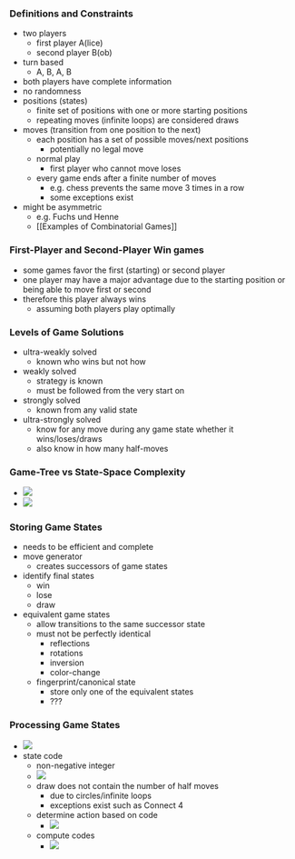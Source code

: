 ### Definitions and Constraints
+ two players
	+ first player A(lice)
	+ second player B(ob)
+ turn based
	+ A, B, A, B
+ both players have complete information
+ no randomness
+ positions (states)
	+ finite set of positions with one or more starting positions
	+ repeating moves (infinite loops) are considered draws
+ moves (transition from one position to the next)
	+ each position has a set of possible moves/next positions
		+ potentially no legal move
	+ normal play
		+ first player who cannot move loses
	+ every game ends after a finite number of moves
		+ e.g. chess prevents the same move 3 times in a row
		+ some exceptions exist
+ might be asymmetric
	+ e.g. Fuchs und Henne
	+ [[Examples of Combinatorial Games]]

###  First-Player and Second-Player Win games
+ some games favor the first (starting) or second player
+ one player may have a major advantage due to the starting position or being able to move first or second
+ therefore this player always wins
	+ assuming both players play optimally

### Levels of Game Solutions
+ ultra-weakly solved
	+ known who wins but not how
+ weakly solved
	+ strategy is known
	+ must be followed from the very start on
+ strongly solved
	+ known from any valid state
+ ultra-strongly solved
	+ know for any move during any game state whether it wins/loses/draws
	+ also know in how many half-moves

### Game-Tree vs State-Space Complexity
+ ![](Pasted%20image%2020231005120516.png)
+ ![](Pasted%20image%2020231005120803.png)

### Storing Game States
+ needs to be efficient and complete
+ move generator
	+ creates successors of game states
+ identify final states
	+ win
	+ lose
	+ draw
+ equivalent game states
	+ allow transitions to the same successor state
	+ must not be perfectly identical
		+ reflections
		+ rotations
		+ inversion
		+ color-change
	+ fingerprint/canonical state
		+ store only one of the equivalent states
		+ ???

### Processing Game States
+ ![](Pasted%20image%2020231005121422.png)
+ state code
	+ non-negative integer
	+ ![](Pasted%20image%2020231005121639.png)
	+ draw does not contain the number of half moves
		+ due to circles/infinite loops
		+ exceptions exist such as Connect 4
	+ determine action based on code
		+ ![](Pasted%20image%2020231005122005.png)
	+ compute codes
		+ ![](Pasted%20image%2020231005143532.png)
